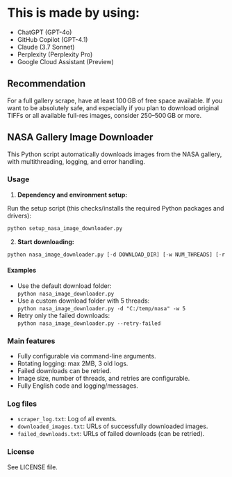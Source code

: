 # This is made by using: 
- ChatGPT (GPT-4o)
- GitHub Copilot (GPT-4.1)
- Claude (3.7 Sonnet)
- Perplexity (Perplexity Pro)
- Google Cloud Assistant (Preview)

## Recommendation
For a full gallery scrape, have at least 100 GB of free space available.
If you want to be absolutely safe, and especially if you plan to download original TIFFs or all available full-res images, consider 250–500 GB or more.

## NASA Gallery Image Downloader

This Python script automatically downloads images from the NASA gallery, with multithreading, logging, and error handling.

### Usage

1. **Dependency and environment setup:**

Run the setup script (this checks/installs the required Python packages and drivers):

```sh
python setup_nasa_image_downloader.py
```

2. **Start downloading:**

```sh
python nasa_image_downloader.py [-d DOWNLOAD_DIR] [-w NUM_THREADS] [-r RETRIES] [--min-size PIXELS] [--retry-failed]
```

#### Examples

- Use the default download folder:  
  `python nasa_image_downloader.py`
- Use a custom download folder with 5 threads:  
  `python nasa_image_downloader.py -d "C:/temp/nasa" -w 5`
- Retry only the failed downloads:  
  `python nasa_image_downloader.py --retry-failed`

### Main features

- Fully configurable via command-line arguments.
- Rotating logging: max 2MB, 3 old logs.
- Failed downloads can be retried.
- Image size, number of threads, and retries are configurable.
- Fully English code and logging/messages.

### Log files

- `scraper_log.txt`: Log of all events.
- `downloaded_images.txt`: URLs of successfully downloaded images.
- `failed_downloads.txt`: URLs of failed downloads (can be retried).

### License

See LICENSE file.
